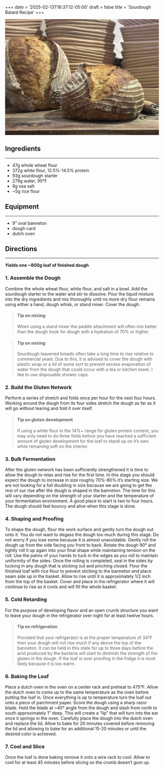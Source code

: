 +++
date = '2025-02-13T16:37:12-05:00'
draft = false
title = 'Sourdough Batard Recipe'
+++

![Sourdough Batard](/images/sourdough.jpeg) 

## Ingredients
---
- 47g whole wheat flour
- 372g white flour, 12.5%-14.5% protein
- 93g sourdough starter
- 279g water, 95°F
- 9g sea salt
- ~5g rice flour

## Equipment
---
- 9” oval banneton
- dough card
- dutch oven

## Directions
---
**Yields one ~800g loaf of finished dough**

### 1. Assemble the Dough
Combine the whole wheat flour, white flour, and salt in a bowl. Add the sourdough starter to the water and stir to dissolve. Pour the liquid mixture into the dry ingredients and mix thoroughly until no more dry flour remains using either a hand, dough whisk, or stand mixer. Cover the dough.

> #### Tip on mixing
> When using a stand mixer the paddle attachment will often mix better than the dough hook for dough with a hydration of 70% or higher.

> #### Tip on mixing
> Sourdough leavened breads often take a long time to rise relative to commercial yeast. Due to this, it is advised to cover the dough with plastic wrap or a lid of some sort to prevent excess evaporation of water from the dough that could occur with a tea or kitchen towel. I like to use disposable shower caps.

### 2. Build the Gluten Network
Perform a series of stretch and folds once per hour for the next four hours. Working around the dough from its four sides stretch the dough as far as it will go without tearing and fold it over itself.

> #### Tip on gluten development
> If using a white flour in the 14%+ range for gluten protein content, you may only need to do three folds before you have reached a sufficient amount of gluten development for the loaf to stand up on it’s own while remaining soft on the interior.

### 3. Bulk Fermentation
After the gluten network has been sufficiently strengthened it is time to allow the dough to relax and rise for the first time. In this stage you should expect the dough to increase in size roughly 70%-80% it’s starting size. We are not looking for a full doubling in size because we are going to get the rest of our rise after the dough is shaped in the banneton. The time for this will vary depending on the strength of your starter and the temperature of your fermentation environment. A good place to start is two to four hours. The dough should feel bouncy and alive when this stage is done.

### 4. Shaping and Proofing
To shape the dough, flour the work surface and gently turn the dough out onto it. You do not want to degass the dough too much during this stage. Do not worry if you lose some because it is almost unavoidable. Gently roll the dough up from the side facing you front to back. Rotate the dough 90° and tightly roll it up again into your final shape while maintaining tension on the roll. Use the palms of your hands to tuck in the edges as you roll to maintain uniformity of the sides. Once the rolling is completed, seal in the sides by tucking in any dough that is sticking out and pinching closed. Flour the finished loaf with rice flour to prevent sticking to the banneton and place seam side up in the basket. Allow to rise until it is approximately 1/2 inch from the top of the basket. Cover and place in the refrigerator where it will continue to rise as it cools and will fill the whole basket.

### 5. Cold Retarding
For the purpose of developing flavor and an open crumb structure you want to leave your dough in the refrigerator over night for at least twelve hours.

> #### Tip on refrigeration
> Provided that your refrigerator is at the proper temperature of 34°F then your dough will not rise much if any above the top of the banneton. It can be held in this state for up to three days before the acid produced by the bacteria will start to diminish the strength of the gluten in the dough. If the loaf is over proofing in the fridge it is most likely because it is too warm.

### 6. Baking the Loaf
Place a dutch oven in the oven on a center rack and preheat to 475°F. Allow the dutch oven to come up to the same temperature as the oven before putting the loaf in. Once everything is up to temperature turn the loaf out onto a piece of parchment paper. Score the dough using a sharp razor blade. Hold the blade at ~40° angle from the dough and slash from north to south approximately 1” deep. This will create a “lip” that will turn into the ear once it springs in the oven. Carefully place the dough into the dutch oven and replace the lid. Allow to bake for 20 minutes covered before removing the lid and allowing to bake for an additional 15-20 minutes or until the desired color is achieved.

### 7. Cool and Slice
Once the loaf is done baking remove it onto a wire rack to cool. Allow to cool for at least 45 minutes before slicing so the crumb doesn’t gum up.
